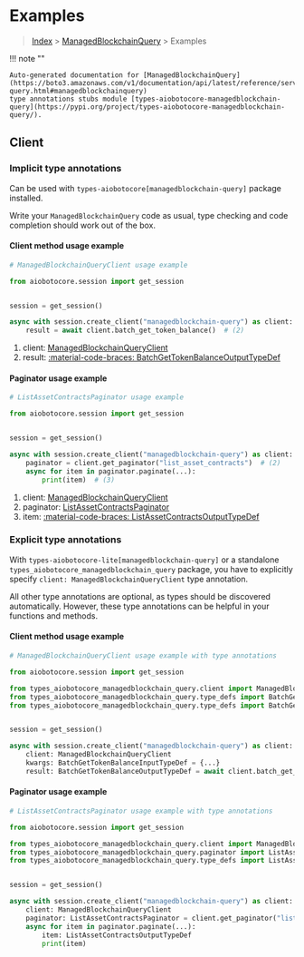 # Examples

> [Index](../README.md) > [ManagedBlockchainQuery](./README.md) > Examples

!!! note ""

    Auto-generated documentation for [ManagedBlockchainQuery](https://boto3.amazonaws.com/v1/documentation/api/latest/reference/services/managedblockchain-query.html#managedblockchainquery)
    type annotations stubs module [types-aiobotocore-managedblockchain-query](https://pypi.org/project/types-aiobotocore-managedblockchain-query/).

## Client

### Implicit type annotations

Can be used with `types-aiobotocore[managedblockchain-query]` package installed.

Write your `ManagedBlockchainQuery` code as usual,
type checking and code completion should work out of the box.



#### Client method usage example

```python
# ManagedBlockchainQueryClient usage example

from aiobotocore.session import get_session


session = get_session()

async with session.create_client("managedblockchain-query") as client:  # (1)
    result = await client.batch_get_token_balance()  # (2)
```

1. client: [ManagedBlockchainQueryClient](./client.md)
2. result: [:material-code-braces: BatchGetTokenBalanceOutputTypeDef](./type_defs.md#batchgettokenbalanceoutputtypedef)



#### Paginator usage example

```python
# ListAssetContractsPaginator usage example

from aiobotocore.session import get_session


session = get_session()

async with session.create_client("managedblockchain-query") as client:  # (1)
    paginator = client.get_paginator("list_asset_contracts")  # (2)
    async for item in paginator.paginate(...):
        print(item)  # (3)
```

1. client: [ManagedBlockchainQueryClient](./client.md)
2. paginator: [ListAssetContractsPaginator](./paginators.md#listassetcontractspaginator)
3. item: [:material-code-braces: ListAssetContractsOutputTypeDef](./type_defs.md#listassetcontractsoutputtypedef)




### Explicit type annotations

With `types-aiobotocore-lite[managedblockchain-query]`
or a standalone `types_aiobotocore_managedblockchain_query` package, you have to explicitly specify
`client: ManagedBlockchainQueryClient` type annotation.

All other type annotations are optional, as types should be discovered automatically.
However, these type annotations can be helpful in your functions and methods.


#### Client method usage example

```python
# ManagedBlockchainQueryClient usage example with type annotations

from aiobotocore.session import get_session

from types_aiobotocore_managedblockchain_query.client import ManagedBlockchainQueryClient
from types_aiobotocore_managedblockchain_query.type_defs import BatchGetTokenBalanceOutputTypeDef
from types_aiobotocore_managedblockchain_query.type_defs import BatchGetTokenBalanceInputTypeDef


session = get_session()

async with session.create_client("managedblockchain-query") as client:
    client: ManagedBlockchainQueryClient
    kwargs: BatchGetTokenBalanceInputTypeDef = {...}
    result: BatchGetTokenBalanceOutputTypeDef = await client.batch_get_token_balance(**kwargs)
```



#### Paginator usage example

```python
# ListAssetContractsPaginator usage example with type annotations

from aiobotocore.session import get_session

from types_aiobotocore_managedblockchain_query.client import ManagedBlockchainQueryClient
from types_aiobotocore_managedblockchain_query.paginator import ListAssetContractsPaginator
from types_aiobotocore_managedblockchain_query.type_defs import ListAssetContractsOutputTypeDef


session = get_session()

async with session.create_client("managedblockchain-query") as client:
    client: ManagedBlockchainQueryClient
    paginator: ListAssetContractsPaginator = client.get_paginator("list_asset_contracts")
    async for item in paginator.paginate(...):
        item: ListAssetContractsOutputTypeDef
        print(item)
```


